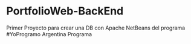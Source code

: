 # PortfolioWeb-BackEnd
Primer Proyecto para crear una DB con Apache NetBeans del programa #YoProgramo Argentina Programa
